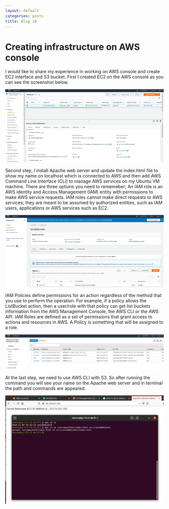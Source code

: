 ```yaml
---
layout: default
categories: posts
title: Blog 10
---
```



# Creating infrastructure on AWS console


I would like to share my experience in working on AWS console and create EC2 interface and S3 bucket. First I created EC2 on the AWS console as you can see the screenshot below. 


![EC2](https://raw.githubusercontent.com/sevak84/sb.github.io/master/docs/_images/ec2.PNG)




Second step, I install Apache web server and update the index.html file to show my name on localhost which is connected to AWS and then add AWS Command Line Interface (CLI) to manage AWS services on my Ubuntu VM machine. There are three options you need to rememeber; An IAM role is an AWS identity and Access Management (IAM) entity with permissions to make AWS service requests. IAM roles cannot make direct requests to AWS services; they are meant to be assumed by authorized entities, such as IAM users, applications or AWS services such as EC2. 



![S3 Bucket](https://raw.githubusercontent.com/sevak84/sb.github.io/master/docs/_images/S3%20Bucket.PNG)



IAM Policies define permissions for an action regardless of the method that you use to perform the operation. For example, if a policy allows the ListBucket action, then a user/role with that policy can get
list buckets information from the AWS Management Console, the AWS CLI or the AWS API. IAM Roles are defined as a set of permissions that grant access to actions and resources in AWS. A Policy is something that will be assigned to a role.


![IAM Roles](https://raw.githubusercontent.com/sevak84/sb.github.io/master/docs/_images/IAM%20Roles.PNG)



At the last step, we need to use AWS CLI with S3. So after running the command you will see your name on the Apache web server and in terminal the path and commands are appeared. 


![Result](https://raw.githubusercontent.com/sevak84/sb.github.io/master/docs/_images/cit480-lab4.PNG)
